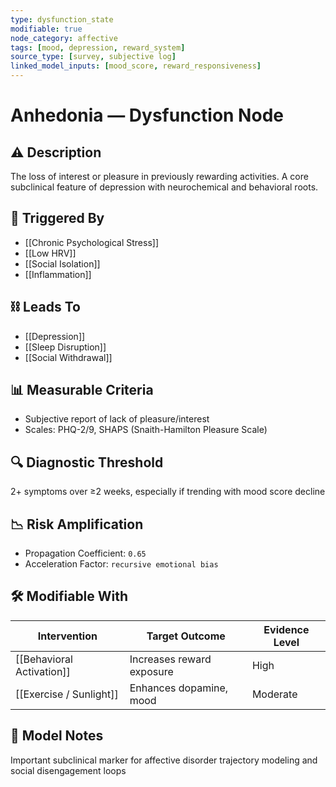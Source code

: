 ```yaml
---
type: dysfunction_state
modifiable: true
node_category: affective
tags: [mood, depression, reward_system]
source_type: [survey, subjective log]
linked_model_inputs: [mood_score, reward_responsiveness]
---
```


# Anhedonia — Dysfunction Node

## ⚠️ Description
The loss of interest or pleasure in previously rewarding activities. A core subclinical feature of depression with neurochemical and behavioral roots.

## 🔁 Triggered By
- [[Chronic Psychological Stress]]
- [[Low HRV]]
- [[Social Isolation]]
- [[Inflammation]]

## ⛓ Leads To
- [[Depression]]
- [[Sleep Disruption]]
- [[Social Withdrawal]]

## 📊 Measurable Criteria
- Subjective report of lack of pleasure/interest
- Scales: PHQ-2/9, SHAPS (Snaith-Hamilton Pleasure Scale)

## 🔍 Diagnostic Threshold
2+ symptoms over ≥2 weeks, especially if trending with mood score decline

## 📉 Risk Amplification
- Propagation Coefficient: `0.65`
- Acceleration Factor: `recursive emotional bias`

## 🛠 Modifiable With
| Intervention         | Target Outcome     | Evidence Level |
|----------------------|--------------------|----------------|
| [[Behavioral Activation]] | Increases reward exposure | High     |
| [[Exercise / Sunlight]]   | Enhances dopamine, mood   | Moderate |

## 🧠 Model Notes
Important subclinical marker for affective disorder trajectory modeling and social disengagement loops
